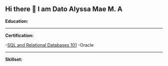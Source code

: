 ## Hi there 👋 I am Dato Alyssa Mae M. A

**Education:** 


--- 
**Certification:** 

-[SQL and Relational Databases 101](https://courses.cognitiveclass.ai/certificates/a12352b147604f28bf742df4578a3a0e)
-Oracle

---
**Skillset:** 


<!--
**Alyssa-Dato/Alyssa-Dato** is a ✨ _special_ ✨ repository because its `README.md` (this file) appears on your GitHub profile.

Here are some ideas to get you started:

- 🔭 I’m currently working on ...
- 🌱 I’m currently learning ...
- 👯 I’m looking to collaborate on ...
- 🤔 I’m looking for help with ...
- 💬 Ask me about ...
- 📫 How to reach me: ...
- 😄 Pronouns: ...
- ⚡ Fun fact: ...
-->
